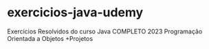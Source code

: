 # exercicios-java-udemy
Exercicios Resolvidos do curso Java COMPLETO 2023 Programação Orientada a Objetos +Projetos
